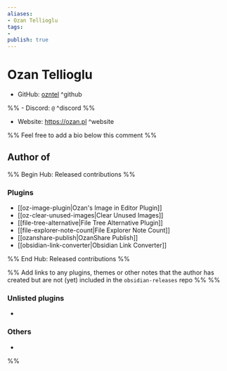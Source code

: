 ```yaml
---
aliases:
- Ozan Tellioglu
tags: 
- 
publish: true
---
```


# Ozan Tellioglu

- GitHub: [ozntel](https://github.com/ozntel/) ^github

%% - Discord: `@` ^discord %%

- Website: <https://ozan.pl> ^website

<!-- - [[Publish sites|Publish site]]: ^publish -->

%% Feel free to add a bio below this comment %%


## Author of

%% Begin Hub: Released contributions %%
### Plugins
- [[oz-image-plugin|Ozan's Image in Editor Plugin]]
- [[oz-clear-unused-images|Clear Unused Images]]
- [[file-tree-alternative|File Tree Alternative Plugin]]
- [[file-explorer-note-count|File Explorer Note Count]]
- [[ozanshare-publish|OzanShare Publish]]
- [[obsidian-link-converter|Obsidian Link Converter]]

%% End Hub: Released contributions %%

%% Add links to any plugins, themes or other notes that the author has created but are not (yet) included in the `obsidian-releases` repo %%
%%
### Unlisted plugins

- 

### Others

- 
%%

<!--
## Sponsor this author

- [[GitHub sponsors]]: [Sponsor @ozntel on GitHub Sponsors](https://github.com/sponsors/ozntel) ^github-sponsor
- [[Buy me a coffee]]: ^buy-me-a-coffee
- [[PayPal]]: ^paypal
- [[Patreon]]: ^patreon

-->

<!--
## Follow this author

- [[YouTube Channels|On YouTube]]: ^youtube
- Twitter: ^twitter
- ...
-->